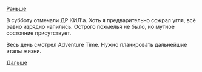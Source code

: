[Раньше](2017.08.11.md)

В субботу отмечали ДР КИЛ'а.
Хоть я предварительно сожрал угля, всё равно изрядно напились.
Острого похмелья не было, но мутное состояние присутствует.

Весь день смотрел Adventure Time.
Нужно планировать дальнейшие этапы жизни.

[Дальше](2017.08.15.md)
